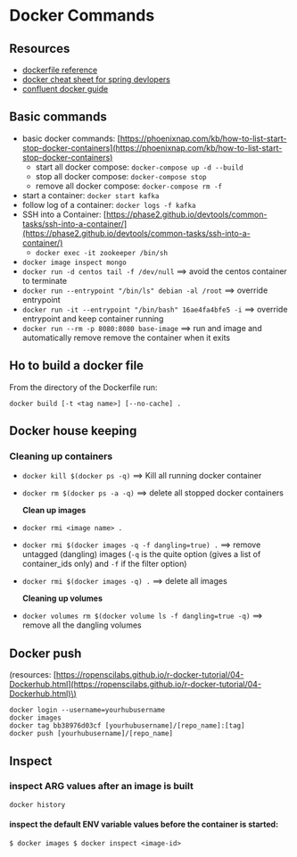 # Docker Commands

## Resources

* [dockerfile reference](https://docs.docker.com/engine/reference/builder/)
* [docker cheat sheet for spring devlopers](https://springframework.guru/docker-cheat-sheet-for-spring-devlopers/)
* [confluent docker guide](https://docs.confluent.io/current/quickstart/ce-docker-quickstart.html?utm_medium=sem&utm_source=google&utm_campaign=ch.sem_br.brand_tp.prs_tgt.confluent-brand_mt.xct_rgn.emea_lng.eng_dv.all&utm_term=confluent%20kafka%20docker&creative=&device=c&placement=&gclid=Cj0KCQiA6IHwBRCJARIsALNjViU8o7OaXVmXYB6GFkGA6CVCEHFYsFikf-eGwUiW7yyg79zq3OUyxDkaArsuEALw_wcB#download-start-cp-docker)

## Basic commands

* basic docker commands: [https://phoenixnap.com/kb/how-to-list-start-stop-docker-containers](https://phoenixnap.com/kb/how-to-list-start-stop-docker-containers)
  * start all docker compose: `docker-compose up -d --build`
  * stop all docker compose: `docker-compose stop`
  * remove all docker compose: `docker-compose rm -f`
* start a container: `docker start kafka`
* follow log of a container: `docker logs -f kafka`
* SSH into a Container: [https://phase2.github.io/devtools/common-tasks/ssh-into-a-container/](https://phase2.github.io/devtools/common-tasks/ssh-into-a-container/)
  * `docker exec -it zookeeper /bin/sh`
* `docker image inspect mongo`
* `docker run -d centos tail -f /dev/null` ==&gt; avoid the centos container to terminate
* `docker run --entrypoint "/bin/ls" debian -al /root` ==&gt; override entrypoint 
* `docker run -it --entrypoint "/bin/bash" 16ae4fa4bfe5 -i` ==&gt; override entrypoint and keep container running
* `docker run --rm -p 8080:8080 base-image` ==&gt; run and image and automatically remove remove the container when it exits

## Ho to build a docker file

From the directory of the Dockerfile run:

`docker build [-t <tag name>] [--no-cache] .`

## Docker house keeping

### Cleaning up containers

* `docker kill $(docker ps -q)` ==&gt; Kill all running docker container
* `docker rm $(docker ps -a -q)` ==&gt; delete all stopped docker containers

  **Clean up images**

* `docker rmi <image name> .`
* `docker rmi $(docker images -q -f dangling=true) .` ==&gt; remove untagged \(dangling\) images \(`-q` is the quite option \(gives a list of container\_ids only\) and `-f` if the filter option\) 
* `docker rmi $(docker images -q) .` ==&gt; delete all images

  **Cleaning up volumes**

* `docker volumes rm $(docker volume ls -f dangling=true -q)` ==&gt; remove all the dangling volumes

## Docker push

\(resources: [https://ropenscilabs.github.io/r-docker-tutorial/04-Dockerhub.html](https://ropenscilabs.github.io/r-docker-tutorial/04-Dockerhub.html)\)

```text
docker login --username=yourhubusername
docker images
docker tag bb38976d03cf [yourhubusername]/[repo_name]:[tag]
docker push [yourhubusername]/[repo_name]
```

## Inspect

### inspect ARG values after an image is built

`docker history`

#### inspect the default ENV variable values before the container is started:

`$ docker images $ docker inspect <image-id>`

